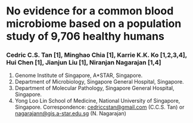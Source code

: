 # No evidence for a common blood microbiome based on a population study of 9,706 healthy humans
### Cedric C.S. Tan [1], Minghao Chia [1], Karrie K.K. Ko [1,2,3,4], Hui Chen [1], Jianjun Liu [1], Niranjan Nagarajan [1,4]
1.	Genome Institute of Singapore, A*STAR, Singapore.
2.	Department of Microbiology, Singapore General Hospital, Singapore.
3.	Department of Molecular Pathology, Singapore General Hospital, Singapore.
4.	Yong Loo Lin School of Medicine, National University of Singapore, Singapore.
Correspondence: cedriccstan@gmail.com (C.C.S. Tan) or nagarajann@gis.a-star.edu.sg (N. Nagarajan)
